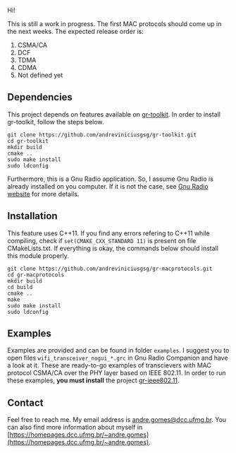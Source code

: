 Hi! 

This is still a work in progress. The first MAC protocols should come up in the next weeks. The expected release order is:

1. CSMA/CA
2. DCF
3. TDMA
4. CDMA
5. Not defined yet

## Dependencies

This project depends on features available on [gr-toolkit](https://github.com/andreviniciusgsg/gr-toolkit.git). In order to install gr-toolkit, follow the steps below.

`git clone https://github.com/andreviniciusgsg/gr-toolkit.git` <br />
`cd gr-toolkit` <br />
`mkdir build` <br />
`cmake ..` <br />
`sudo make install` <br />
`sudo ldconfig` <br />

Furthermore, this is a Gnu Radio application. So, I assume Gnu Radio is already installed on you computer. If it is not the case, see [Gnu Radio website](https://wiki.gnuradio.org/index.php/InstallingGR) for more details.

## Installation

This feature uses C++11. If you find any errors refering to C++11 while compiling, check if `set(CMAKE_CXX_STANDARD 11)` is present on file CMakeLists.txt. If everything is okay, the commands below should install this module properly.

`git clone https://github.com/andreviniciusgsg/gr-macprotocols.git` <br />
`cd gr-macprotocols` <br />
`mkdir build` <br />
`cd build` <br />
`cmake ..` <br />
`make` <br />
`sudo make install` <br />
`sudo ldconfig` <br />

## Examples

Examples are provided and can be found in folder `examples`. I suggest you to open files `wifi_transceiver_nogui_*.grc` in Gnu Radio Companion and have a look at it. These are ready-to-go examples of transcievers with MAC protocol CSMA/CA over the PHY layer based on IEEE 802.11. In order to run these examples, **you must install** the project [gr-ieee802.11](https://github.com/bastibl/gr-ieee802-11).

## Contact 

Feel free to reach me. My email address is andre.gomes@dcc.ufmg.br. You can also find more information about myself in [https://homepages.dcc.ufmg.br/~andre.gomes](https://homepages.dcc.ufmg.br/~andre.gomes). 
